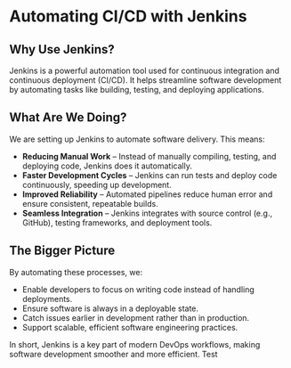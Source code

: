 # Automating CI/CD with Jenkins

## Why Use Jenkins?
Jenkins is a powerful automation tool used for continuous integration and continuous deployment (CI/CD). It helps streamline software development by automating tasks like building, testing, and deploying applications.

## What Are We Doing?
We are setting up Jenkins to automate software delivery. This means:
- **Reducing Manual Work** – Instead of manually compiling, testing, and deploying code, Jenkins does it automatically.
- **Faster Development Cycles** – Jenkins can run tests and deploy code continuously, speeding up development.
- **Improved Reliability** – Automated pipelines reduce human error and ensure consistent, repeatable builds.
- **Seamless Integration** – Jenkins integrates with source control (e.g., GitHub), testing frameworks, and deployment tools.

## The Bigger Picture
By automating these processes, we:
- Enable developers to focus on writing code instead of handling deployments.
- Ensure software is always in a deployable state.
- Catch issues earlier in development rather than in production.
- Support scalable, efficient software engineering practices.

In short, Jenkins is a key part of modern DevOps workflows, making software development smoother and more efficient.
Test
